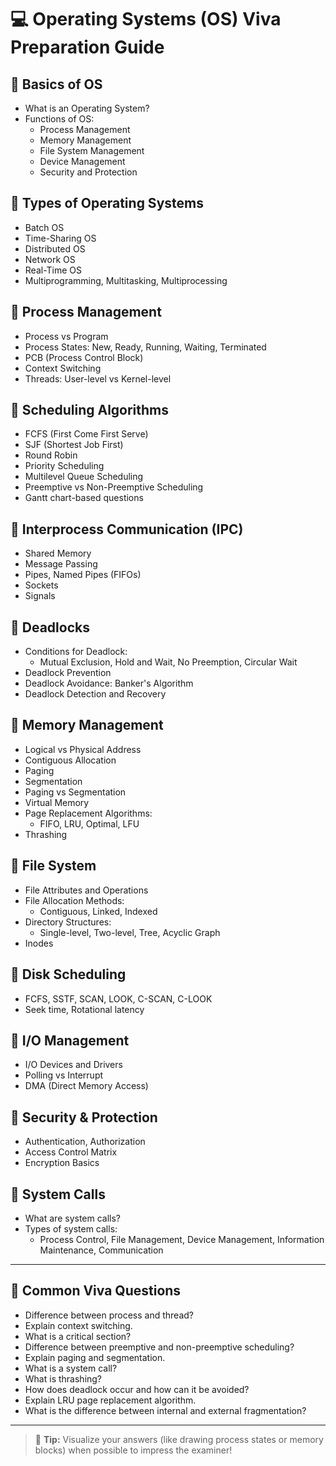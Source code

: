 # 💻 Operating Systems (OS) Viva Preparation Guide

## 🔹 Basics of OS
- What is an Operating System?
- Functions of OS:
  - Process Management
  - Memory Management
  - File System Management
  - Device Management
  - Security and Protection

## 🔹 Types of Operating Systems
- Batch OS
- Time-Sharing OS
- Distributed OS
- Network OS
- Real-Time OS
- Multiprogramming, Multitasking, Multiprocessing

## 🔹 Process Management
- Process vs Program
- Process States: New, Ready, Running, Waiting, Terminated
- PCB (Process Control Block)
- Context Switching
- Threads: User-level vs Kernel-level

## 🔹 Scheduling Algorithms
- FCFS (First Come First Serve)
- SJF (Shortest Job First)
- Round Robin
- Priority Scheduling
- Multilevel Queue Scheduling
- Preemptive vs Non-Preemptive Scheduling
- Gantt chart-based questions

## 🔹 Interprocess Communication (IPC)
- Shared Memory
- Message Passing
- Pipes, Named Pipes (FIFOs)
- Sockets
- Signals

## 🔹 Deadlocks
- Conditions for Deadlock:
  - Mutual Exclusion, Hold and Wait, No Preemption, Circular Wait
- Deadlock Prevention
- Deadlock Avoidance: Banker's Algorithm
- Deadlock Detection and Recovery

## 🔹 Memory Management
- Logical vs Physical Address
- Contiguous Allocation
- Paging
- Segmentation
- Paging vs Segmentation
- Virtual Memory
- Page Replacement Algorithms:
  - FIFO, LRU, Optimal, LFU
- Thrashing

## 🔹 File System
- File Attributes and Operations
- File Allocation Methods:
  - Contiguous, Linked, Indexed
- Directory Structures:
  - Single-level, Two-level, Tree, Acyclic Graph
- Inodes

## 🔹 Disk Scheduling
- FCFS, SSTF, SCAN, LOOK, C-SCAN, C-LOOK
- Seek time, Rotational latency

## 🔹 I/O Management
- I/O Devices and Drivers
- Polling vs Interrupt
- DMA (Direct Memory Access)

## 🔹 Security & Protection
- Authentication, Authorization
- Access Control Matrix
- Encryption Basics

## 🔹 System Calls
- What are system calls?
- Types of system calls:
  - Process Control, File Management, Device Management, Information Maintenance, Communication

---

## 🔹 Common Viva Questions
- Difference between process and thread?
- Explain context switching.
- What is a critical section?
- Difference between preemptive and non-preemptive scheduling?
- Explain paging and segmentation.
- What is a system call?
- What is thrashing?
- How does deadlock occur and how can it be avoided?
- Explain LRU page replacement algorithm.
- What is the difference between internal and external fragmentation?

---

> 📌 **Tip:** Visualize your answers (like drawing process states or memory blocks) when possible to impress the examiner!
